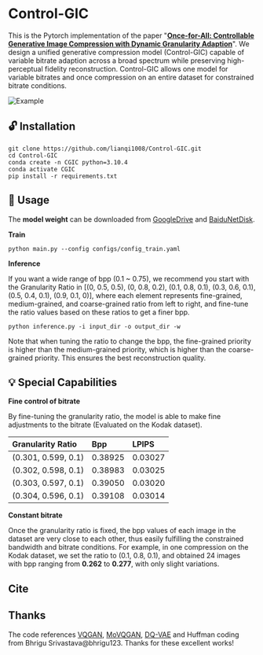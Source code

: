 # Control-GIC
This is the Pytorch implementation of the paper "[**Once-for-All: Controllable Generative Image Compression with Dynamic Granularity Adaption**](https://arxiv.org/abs/2406.00758)". We design a unified generative compression model (Control-GIC) capable of variable bitrate adaption across a broad spectrum while preserving high-perceptual fidelity reconstruction. Control-GIC allows one model for variable bitrates and once compression on an entire dataset for constrained bitrate conditions.

![Example](./figs/fig1_00.png)


## 🔓 Installation
```
git clone https://github.com/lianqi1008/Control-GIC.git
cd Control-GIC
conda create -n CGIC python=3.10.4
conda activate CGIC
pip install -r requirements.txt
```
## 🚀 Usage
The **model weight** can be downloaded from [GoogleDrive](https://drive.google.com/file/d/11jaor89-ti6rS2lK2gebg52AEcShFPJk/view?usp=drive_link) and [BaiduNetDisk](https://pan.baidu.com/s/1b_s_UTVQxQRMausjmeCdIg?pwd=byzo).

**Train**
```
python main.py --config configs/config_train.yaml
```
**Inference**

If you want a wide range of bpp (0.1 ~ 0.75), we recommend you start with the Granularity Ratio in [(0, 0.5, 0.5), (0, 0.8, 0.2), (0.1, 0.8, 0.1), (0.3, 0.6, 0.1), (0.5, 0.4, 0.1), (0.9, 0.1, 0)], where each element represents fine-grained, medium-grained, and coarse-grained ratio from left to right, and fine-tune the ratio values based on these ratios to get a finer bpp.

```
python inference.py -i input_dir -o output_dir -w
```
Note that when tuning the ratio to change the bpp, the fine-grained priority is higher than the medium-grained priority, which is higher than the coarse-grained priority. This ensures the best reconstruction quality.
## 💡 Special Capabilities
**Fine control of bitrate**

By fine-tuning the granularity ratio, the model is able to make fine adjustments to the bitrate (Evaluated on the Kodak dataset).

| Granularity Ratio   | Bpp     | LPIPS   |
|:--------------------|:--------|:--------|
| (0.301, 0.599, 0.1) | 0.38925 | 0.03027 | 
| (0.302, 0.598, 0.1) | 0.38983 | 0.03025 |
| (0.303, 0.597, 0.1) | 0.39050 | 0.03020 |
| (0.304, 0.596, 0.1) | 0.39108 | 0.03014 |

**Constant bitrate**

Once the granularity ratio is fixed, the bpp values of each image in the dataset are very close to each other, thus easily fulfilling the constrained bandwidth and bitrate conditions. For example, in one compression on the Kodak dataset, we set the ratio to (0.1, 0.8, 0.1), and obtained 24 images with bpp ranging from **0.262** to **0.277**, with only slight variations. 

## Cite


## Thanks
The code references [VQGAN](https://github.com/CompVis/taming-transformers), [MoVQGAN](https://github.com/ai-forever/MoVQGAN), [DQ-VAE](https://github.com/CrossmodalGroup/DynamicVectorQuantization) and Huffman coding from Bhrigu Srivastava@bhrigu123. Thanks for these excellent works!
